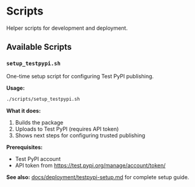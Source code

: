 # Scripts

Helper scripts for development and deployment.

## Available Scripts

### `setup_testpypi.sh`

One-time setup script for configuring Test PyPI publishing.

**Usage:**
```bash
./scripts/setup_testpypi.sh
```

**What it does:**
1. Builds the package
2. Uploads to Test PyPI (requires API token)
3. Shows next steps for configuring trusted publishing

**Prerequisites:**
- Test PyPI account
- API token from https://test.pypi.org/manage/account/token/

**See also:** [docs/deployment/testpypi-setup.md](../docs/deployment/testpypi-setup.md) for complete setup guide.